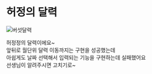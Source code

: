 # 허정의 달력

![버섯달력](https://github.com/user-attachments/assets/fca5de97-d14a-4e56-81ec-a19c71d52447)

허정정의 달력이에요~ <br>
앞뒤로 월단위 달력 이동까지는 구현을 성공했는데 <br>
아쉽게도 날짜 선택해서 입력되는 기능을 구현하는데 실패했어요 <br>
선생님이 알려주시면 고치기로~ <br>

